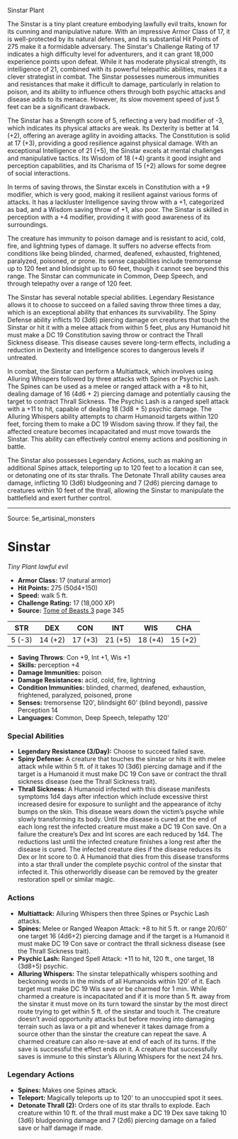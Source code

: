 <MonsterName/>Sinstar</MonsterName>
<CreatureType/>Plant</CreatureType>

<summary>The Sinstar is a tiny plant creature embodying lawfully evil traits, known for its cunning and manipulative nature. With an impressive Armor Class of 17, it is well-protected by its natural defenses, and its substantial Hit Points of 275 make it a formidable adversary. The Sinstar's Challenge Rating of 17 indicates a high difficulty level for adventurers, and it can grant 18,000 experience points upon defeat. While it has moderate physical strength, its intelligence of 21, combined with its powerful telepathic abilities, makes it a clever strategist in combat. The Sinstar possesses numerous immunities and resistances that make it difficult to damage, particularly in relation to poison, and its ability to influence others through both psychic attacks and disease adds to its menace. However, its slow movement speed of just 5 feet can be a significant drawback.</summary>

<detail>

The Sinstar has a Strength score of 5, reflecting a very bad modifier of -3, which indicates its physical attacks are weak. Its Dexterity is better at 14 (+2), offering an average agility in avoiding attacks. The Constitution is solid at 17 (+3), providing a good resilience against physical damage. With an exceptional Intelligence of 21 (+5), the Sinstar excels at mental challenges and manipulative tactics. Its Wisdom of 18 (+4) grants it good insight and perception capabilities, and its Charisma of 15 (+2) allows for some degree of social interactions.

In terms of saving throws, the Sinstar excels in Constitution with a +9 modifier, which is very good, making it resilient against various forms of attacks. It has a lackluster Intelligence saving throw with a +1, categorized as bad, and a Wisdom saving throw of +1, also poor. The Sinstar is skilled in perception with a +4 modifier, providing it with good awareness of its surroundings.

The creature has immunity to poison damage and is resistant to acid, cold, fire, and lightning types of damage. It suffers no adverse effects from conditions like being blinded, charmed, deafened, exhausted, frightened, paralyzed, poisoned, or prone. Its sense capabilities include tremorsense up to 120 feet and blindsight up to 60 feet, though it cannot see beyond this range. The Sinstar can communicate in Common, Deep Speech, and through telepathy over a range of 120 feet.

The Sinstar has several notable special abilities. Legendary Resistance allows it to choose to succeed on a failed saving throw three times a day, which is an exceptional ability that enhances its survivability. The Spiny Defense ability inflicts 10 (3d6) piercing damage on creatures that touch the Sinstar or hit it with a melee attack from within 5 feet, plus any Humanoid hit must make a DC 19 Constitution saving throw or contract the Thrall Sickness disease. This disease causes severe long-term effects, including a reduction in Dexterity and Intelligence scores to dangerous levels if untreated.

In combat, the Sinstar can perform a Multiattack, which involves using Alluring Whispers followed by three attacks with Spines or Psychic Lash. The Spines can be used as a melee or ranged attack with a +8 to hit, dealing damage of 16 (4d6 + 2) piercing damage and potentially causing the target to contract Thrall Sickness. The Psychic Lash is a ranged spell attack with a +11 to hit, capable of dealing 18 (3d8 + 5) psychic damage. The Alluring Whispers ability attempts to charm Humanoid targets within 120 feet, forcing them to make a DC 19 Wisdom saving throw. If they fail, the affected creature becomes incapacitated and must move towards the Sinstar. This ability can effectively control enemy actions and positioning in battle.

The Sinstar also possesses Legendary Actions, such as making an additional Spines attack, teleporting up to 120 feet to a location it can see, or detonating one of its star thralls. The Detonate Thrall ability causes area damage, inflicting 10 (3d6) bludgeoning and 7 (2d6) piercing damage to creatures within 10 feet of the thrall, allowing the Sinstar to manipulate the battlefield and exert further control.</detail>



---

Source: 5e_artisinal_monsters

# Sinstar

*Tiny* *Plant* *lawful evil*

- **Armor Class:** 17 (natural armor)
- **Hit Points:** 275 (50d4+150)
- **Speed:** walk 5 ft.
- **Challenge Rating:** 17 (18,000 XP)
- **Source:** [Tome of Beasts 3](https://koboldpress.com/kpstore/product/tome-of-beasts-3-for-5th-edition/) page 345

| STR | DEX | CON | INT | WIS | CHA |
| --- | --- | --- | --- | --- | --- |
| 5 (-3) | 14 (+2) | 17 (+3) | 21 (+5) | 18 (+4) | 15 (+2) |

- **Saving Throws**: Con +9, Int +1, Wis +1
- **Skills:** perception +4
- **Damage Immunities:** poison
- **Damage Resistances:** acid, cold, fire, lightning
- **Condition Immunities:** blinded, charmed, deafened, exhaustion, frightened, paralyzed, poisoned, prone
- **Senses:** tremorsense 120', blindsight 60' (blind beyond), passive Perception 14
- **Languages:** Common, Deep Speech, telepathy 120'

### Special Abilities

- **Legendary Resistance (3/Day):** Choose to succeed failed save.
- **Spiny Defense:** A creature that touches the sinstar or hits it with melee attack while within 5 ft. of it takes 10 (3d6) piercing damage and if the target is a Humanoid it must make DC 19 Con save or contract the thrall sickness disease (see the Thrall Sickness trait).
- **Thrall Sickness:** A Humanoid infected with this disease manifests symptoms 1d4 days after infection which include excessive thirst increased desire for exposure to sunlight and the appearance of itchy bumps on the skin. This disease wears down the victim’s psyche while slowly transforming its body. Until the disease is cured at the end of each long rest the infected creature must make a DC 19 Con save. On a failure the creature’s Dex and Int scores are each reduced by 1d4. The reductions last until the infected creature finishes a long rest after the disease is cured. The infected creature dies if the disease reduces its Dex or Int score to 0. A Humanoid that dies from this disease transforms into a star thrall under the complete psychic control of the sinstar that infected it. This otherworldly disease can be removed by the greater restoration spell or similar magic.

### Actions

- **Multiattack:** Alluring Whispers then three Spines or Psychic Lash attacks.
- **Spines:** Melee or Ranged Weapon Attack: +8 to hit 5 ft. or range 20/60' one target 16 (4d6+2) piercing damage and if the target is a Humanoid it must make DC 19 Con save or contract the thrall sickness disease (see the Thrall Sickness trait).
- **Psychic Lash:** Ranged Spell Attack: +11 to hit, 120 ft., one target, 18 (3d8+5) psychic.
- **Alluring Whispers:** The sinstar telepathically whispers soothing and beckoning words in the minds of all Humanoids within 120' of it. Each target must make DC 19 Wis save or be charmed for 1 min. While charmed a creature is incapacitated and if it is more than 5 ft. away from the sinstar it must move on its turn toward the sinstar by the most direct route trying to get within 5 ft. of the sinstar and touch it. The creature doesn’t avoid opportunity attacks but before moving into damaging terrain such as lava or a pit and whenever it takes damage from a source other than the sinstar the creature can repeat the save. A charmed creature can also re-save at end of each of its turns. If the save is successful the effect ends on it. A creature that successfully saves is immune to this sinstar’s Alluring Whispers for the next 24 hrs.



### Legendary Actions

- **Spines:** Makes one Spines attack.
- **Teleport:** Magically teleports up to 120' to an unoccupied spot it sees.
- **Detonate Thrall (2):** Orders one of its star thralls to explode. Each creature within 10 ft. of the thrall must make a DC 19 Dex save taking 10 (3d6) bludgeoning damage and 7 (2d6) piercing damage on a failed save or half damage if made.


